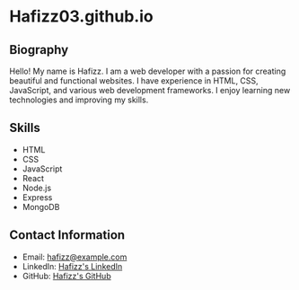# Hafizz03.github.io

## Biography
Hello! My name is Hafizz. I am a web developer with a passion for creating beautiful and functional websites. I have experience in HTML, CSS, JavaScript, and various web development frameworks. I enjoy learning new technologies and improving my skills.

## Skills
- HTML
- CSS
- JavaScript
- React
- Node.js
- Express
- MongoDB

## Contact Information
- Email: hafizz@example.com
- LinkedIn: [Hafizz's LinkedIn](https://www.linkedin.com/in/hafizz)
- GitHub: [Hafizz's GitHub](https://github.com/Hafizz03)
